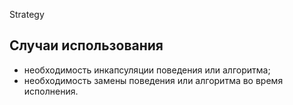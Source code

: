 Strategy

## Случаи использования
* необходимость инкапсуляции поведения или алгоритма;
* необходимость замены поведения или алгоритма во время исполнения.
